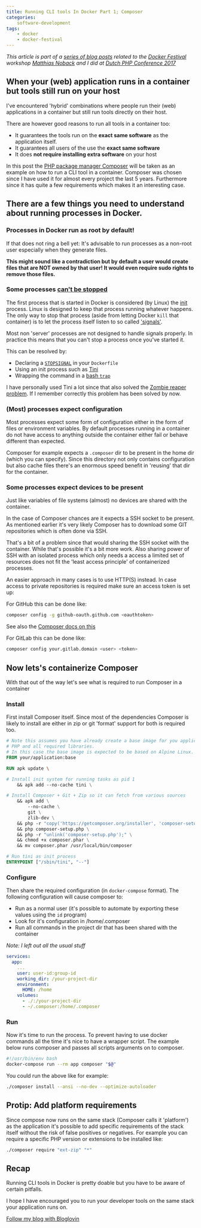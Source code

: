 ```yaml
---
title: Running CLI tools In Docker Part 1; Composer
categories: 
    software-development
tags: 
    - docker
    - docker-festival
---
```


_This article is part of a [series of blog posts](/blog/tags/docker-festival/) related to the 
[Docker Festival](https://twitter.com/hashtag/dockerfestival?src=hash) workshop
[Matthias Noback](https://twitter.com/matthiasnoback) and I did at
[Dutch PHP Conference 2017](https://www.phpconference.nl/)_

## When your (web) application runs in a container but tools still run on your host

I've encountered 'hybrid' combinations where people run their (web) applications in a container but still run tools directly on their host.

There are however good reasons to run all tools in a container too:

- It guarantees the tools run on the __exact same software__ as the application itself.
- It guarantees all users of the use the __exact same software__
- It does __not require installing extra software__ on your host

In this post the [PHP package manager Composer](https://getcomposer.org/) will be taken as an example on how to run a CLI tool in a container.
Composer was chosen since I have used it for almost every project the last 5 years.
Furthermore since it has quite a few requirements which makes it an interesting case.

## There are a few things you need to understand about running processes in Docker.

### Processes in Docker run as root by default!
If that does not ring a bell yet: It's advisable to run processes as a non-root user especially when they generate files.

__This might sound like a contradiction but by default a user would create files that are NOT owned by that user! It would even require sudo rights to remove those files.__

### Some processes [can't be stopped](https://www.youtube.com/watch?v=lP4Nnek6DCo)
The first process that is started in Docker is considered (by Linux) the [init](https://en.wikipedia.org/wiki/Init) process.
Linux is designed to keep that process running whatever happens.
The only way to stop that process (aside from letting Docker `kill` that container) is to let the process itself listen to so called ['signals'](https://en.wikipedia.org/wiki/Unix_signal).

Most non 'server' processes are not designed to handle signals properly.
In practice this means that you can't stop a process once you've started it.

This can be resolved by:

- Declaring a [`STOPSIGNAL`](https://docs.docker.com/engine/reference/builder/#stopsignal) in your `Dockerfile`
- Using an init process such as [Tini](https://github.com/krallin/tini)
- Wrapping the command in a [bash `trap`](http://redsymbol.net/articles/bash-exit-traps/)

I have personally used Tini a lot since that also solved the [Zombie reaper problem](https://blog.phusion.nl/2015/01/20/docker-and-the-pid-1-zombie-reaping-problem/). 
If I remember correctly this problem has been solved by now.

### (Most) processes expect configuration 
Most processes expect some form of configuration either in the form of files or environment variables.
By default processes running in a container do not have access to anything outside the container either fail or behave different than expected.

Composer for example expects a `.composer` dir to be present in the home dir (which you can specify).
Since this directory not only contains configuration but also cache files there's an enormous speed benefit in 'reusing' that dir for the container.

### Some processes expect devices to be present
Just like variables of file systems (almost) no devices are shared with the container. 

In the case of Composer chances are it expects a SSH socket to be present.
As mentioned earlier it's very likely Composer has to download some GIT repositories which is often done via SSH. 

That's a bit of a problem since that would sharing the SSH socket with the container.
While that's possible it's a bit more work.
Also sharing power of SSH with an isolated process which only needs a access a limited set of resources does not fit the 'least access principle' of containerized processes.

An easier approach in many cases is to use HTTP(S) instead. 
In case access to private repositories is required make sure an access token is set up:

For GitHub this can be done like:
```bash
composer config -g github-oauth.github.com <oauthtoken>
```

See also the [Composer docs on this](https://getcomposer.org/doc/articles/troubleshooting.md#api-rate-limit-and-oauth-tokens)

For GitLab this can be done like:   
```bash
composer config your.gitlab.domain <user> <token>
```

## Now lets's containerize Composer

With that out of the way let's see what is required to run Composer in a container

### Install

First install Composer itself. 
Since most of the dependencies Composer is likely to install are either in zip or git 'format' support for both is required too.

```dockerfile
# Note this assumes you have already create a base image for you application containing
# PHP and all required libraries.
# In this case the base image is expected to be based on Alpine Linux.
FROM your/application:base 

RUN apk update \

# Install init system for running tasks as pid 1
    && apk add --no-cache tini \

# Install Composer + Git + Zip so it can fetch from various sources
    && apk add \
        --no-cache \
        git \
        zlib-dev \
    && php -r "copy('https://getcomposer.org/installer', 'composer-setup.php');" \
    && php composer-setup.php \
    && php -r "unlink('composer-setup.php');" \
    && chmod +x composer.phar \
    && mv composer.phar /usr/local/bin/composer

# Run tini as init process    
ENTRYPOINT ["/sbin/tini", "--"]    
```

### Configure

Then share the required configuration (in `docker-compose` format). 
The following configuration will cause composer to:

- Run as a normal user (it's possible to automate by exporting these values using the `id` program)
- Look for it's configuration in /home/.composer
- Run all commands in the project dir that has been shared with the container

_Note: I left out all the usual stuff_

```yaml
services:
  app:
    ...
    user: user-id:group-id
    working_dir: /your-project-dir
    environment:
      HOME: /home
    volumes:
      - ./:/your-project-dir
      - ~/.composer:/home/.composer
```

### Run

Now it's time to run the process.
To prevent having to use docker commands all the time it's nice to have a wrapper script.
The example below runs composer and passes all scripts arguments on to composer.
 
```bash
#!/usr/bin/env bash
docker-compose run --rm app composer "$@"
```
 
You could run the above like for example:

```bash
./composer install --ansi --no-dev --optimize-autoloader
```

## Protip: Add platform requirements 
Since compose now runs on the same stack (Composer calls it 'platform') as the application it's possible to add specific requirements of the stack itself 
without the risk of false positives or negatives.
For example you can require a specific PHP version or extensions to be installed like:

```bash
./composer require "ext-zip" "*"
```

## Recap
Running CLI tools in Docker is pretty doable but you have to be aware of certain pitfalls.

I hope I have encouraged you to run your developer tools on the same stack your application runs on.

<a href="https://www.bloglovin.com/blog/18961625/?claim=uxf62ru8yuj">Follow my blog with Bloglovin</a>
